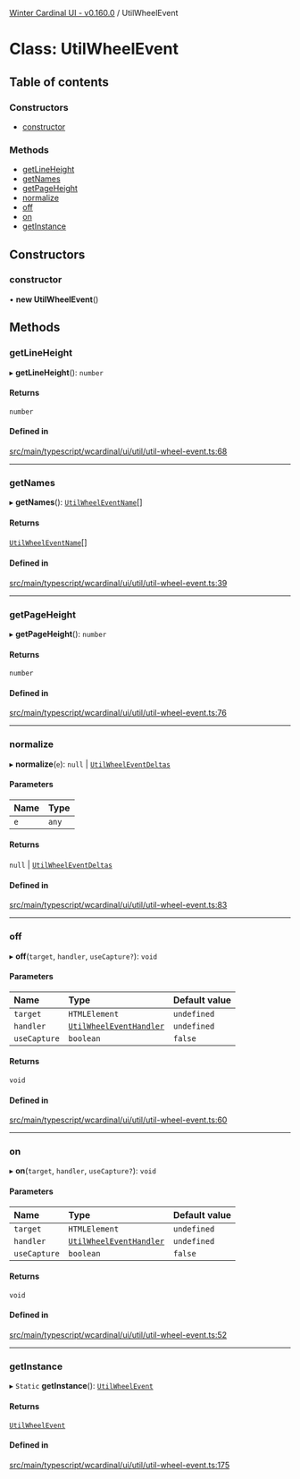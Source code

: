 [Winter Cardinal UI - v0.160.0](../index.md) / UtilWheelEvent

# Class: UtilWheelEvent

## Table of contents

### Constructors

- [constructor](UtilWheelEvent.md#constructor)

### Methods

- [getLineHeight](UtilWheelEvent.md#getlineheight)
- [getNames](UtilWheelEvent.md#getnames)
- [getPageHeight](UtilWheelEvent.md#getpageheight)
- [normalize](UtilWheelEvent.md#normalize)
- [off](UtilWheelEvent.md#off)
- [on](UtilWheelEvent.md#on)
- [getInstance](UtilWheelEvent.md#getinstance)

## Constructors

### constructor

• **new UtilWheelEvent**()

## Methods

### getLineHeight

▸ **getLineHeight**(): `number`

#### Returns

`number`

#### Defined in

[src/main/typescript/wcardinal/ui/util/util-wheel-event.ts:68](https://github.com/winter-cardinal/winter-cardinal-ui/blob/v0.160.0/src/main/typescript/wcardinal/ui/util/util-wheel-event.ts#L68)

___

### getNames

▸ **getNames**(): [`UtilWheelEventName`](../index.md#utilwheeleventname)[]

#### Returns

[`UtilWheelEventName`](../index.md#utilwheeleventname)[]

#### Defined in

[src/main/typescript/wcardinal/ui/util/util-wheel-event.ts:39](https://github.com/winter-cardinal/winter-cardinal-ui/blob/v0.160.0/src/main/typescript/wcardinal/ui/util/util-wheel-event.ts#L39)

___

### getPageHeight

▸ **getPageHeight**(): `number`

#### Returns

`number`

#### Defined in

[src/main/typescript/wcardinal/ui/util/util-wheel-event.ts:76](https://github.com/winter-cardinal/winter-cardinal-ui/blob/v0.160.0/src/main/typescript/wcardinal/ui/util/util-wheel-event.ts#L76)

___

### normalize

▸ **normalize**(`e`): ``null`` \| [`UtilWheelEventDeltas`](../interfaces/UtilWheelEventDeltas.md)

#### Parameters

| Name | Type |
| :------ | :------ |
| `e` | `any` |

#### Returns

``null`` \| [`UtilWheelEventDeltas`](../interfaces/UtilWheelEventDeltas.md)

#### Defined in

[src/main/typescript/wcardinal/ui/util/util-wheel-event.ts:83](https://github.com/winter-cardinal/winter-cardinal-ui/blob/v0.160.0/src/main/typescript/wcardinal/ui/util/util-wheel-event.ts#L83)

___

### off

▸ **off**(`target`, `handler`, `useCapture?`): `void`

#### Parameters

| Name | Type | Default value |
| :------ | :------ | :------ |
| `target` | `HTMLElement` | `undefined` |
| `handler` | [`UtilWheelEventHandler`](../index.md#utilwheeleventhandler) | `undefined` |
| `useCapture` | `boolean` | `false` |

#### Returns

`void`

#### Defined in

[src/main/typescript/wcardinal/ui/util/util-wheel-event.ts:60](https://github.com/winter-cardinal/winter-cardinal-ui/blob/v0.160.0/src/main/typescript/wcardinal/ui/util/util-wheel-event.ts#L60)

___

### on

▸ **on**(`target`, `handler`, `useCapture?`): `void`

#### Parameters

| Name | Type | Default value |
| :------ | :------ | :------ |
| `target` | `HTMLElement` | `undefined` |
| `handler` | [`UtilWheelEventHandler`](../index.md#utilwheeleventhandler) | `undefined` |
| `useCapture` | `boolean` | `false` |

#### Returns

`void`

#### Defined in

[src/main/typescript/wcardinal/ui/util/util-wheel-event.ts:52](https://github.com/winter-cardinal/winter-cardinal-ui/blob/v0.160.0/src/main/typescript/wcardinal/ui/util/util-wheel-event.ts#L52)

___

### getInstance

▸ `Static` **getInstance**(): [`UtilWheelEvent`](UtilWheelEvent.md)

#### Returns

[`UtilWheelEvent`](UtilWheelEvent.md)

#### Defined in

[src/main/typescript/wcardinal/ui/util/util-wheel-event.ts:175](https://github.com/winter-cardinal/winter-cardinal-ui/blob/v0.160.0/src/main/typescript/wcardinal/ui/util/util-wheel-event.ts#L175)

